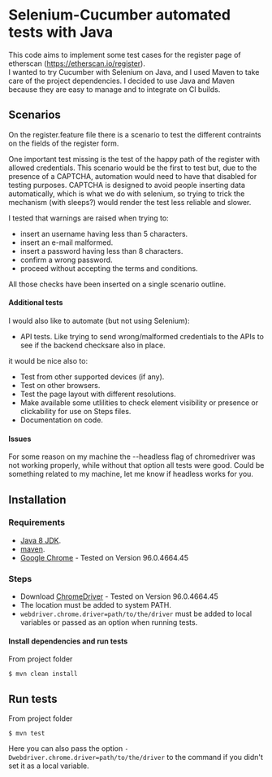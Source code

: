 # Selenium-Cucumber automated tests with Java #

This code aims to implement some test cases for the register page of etherscan (https://etherscan.io/register).  
I wanted to try Cucumber with Selenium on Java, and I used Maven to take care of the project dependencies. I decided to use Java and Maven because they are easy to manage and to integrate on CI builds. 

## Scenarios ##
On the register.feature file there is a scenario to test the different contraints on the fields of the register form.

One important test missing is the test of the happy path of the register with allowed credentials. This scenario would be the first to test but, due to the presence of a CAPTCHA, automation would need to have that disabled for testing purposes. CAPTCHA is designed to avoid people inserting data automatically, which is what we do with selenium, so trying to trick the mechanism (with sleeps?) would render the test less reliable and slower.

I tested that warnings are raised when trying to:

- insert an username having less than 5 characters.
- insert an e-mail malformed.
- insert a password having less than 8 characters.
- confirm a wrong password.
- proceed without accepting the terms and conditions. 

All those checks have been inserted on a single scenario outline.  

#### Additional tests ####
I would also like to automate (but not using Selenium):
* API tests. Like trying to send wrong/malformed credentials to the APIs to see if the backend checksare also in place.

it would be nice also to:
* Test from other supported devices (if any).
* Test on other browsers.
* Test the page layout with different resolutions.
* Make available some utlilities to check element visibility or presence or clickability for use on Steps files.
* Documentation on code.

#### Issues ####
For some reason on my machine the --headless flag of chromedriver was not working properly, while without that option all tests were good. Could be something related to my machine, let me know if headless works for you.

## Installation ##

### Requirements ###

* [Java 8 JDK](https://www.oracle.com/technetwork/java/javase/downloads/jdk8-downloads-2133151.html).
* [maven](https://maven.apache.org/download.cgi).
* [Google Chrome](https://www.google.com/chrome) - Tested on Version 96.0.4664.45

### Steps ###
* Download [ChromeDriver](http://chromedriver.chromium.org) - Tested on Version 96.0.4664.45
* The location must be added to system PATH.
* `webdriver.chrome.driver=path/to/the/driver` must be added to local variables or passed as an option when running tests.


#### Install dependencies and run tests ####
From project folder

```console
$ mvn clean install
```

## Run tests ##
From project folder

```console
$ mvn test
```
  
Here you can also pass the option `-Dwebdriver.chrome.driver=path/to/the/driver` to the command if you didn't set it as a local variable.


